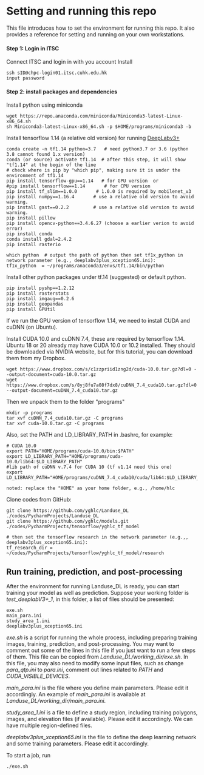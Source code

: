 # Setting and running this repo


This file introduces how to set the environment for running this repo.
It also provides a reference for setting and running on your own workstations.

#### Step 1: Login in ITSC

Connect ITSC and login in with you account Install 

    ssh sID@chpc-login01.itsc.cuhk.edu.hk
    input password
    
#### Step 2: install packages and dependencies

Install python using miniconda 

    wget https://repo.anaconda.com/miniconda/Miniconda3-latest-Linux-x86_64.sh
    sh Miniconda3-latest-Linux-x86_64.sh -p $HOME/programs/miniconda3 -b

Install tensorflow 1.14 (a relative old version) for running [DeepLabv3+](https://github.com/tensorflow/models/tree/master/research/deeplab)
    
    conda create -n tf1.14 python=3.7   # need python3.7 or 3.6 (python 3.8 cannot found 1.x version)
    conda (or source) activate tf1.14  # after this step, it will show "tf1.14" at the begin of the line
    # check where is pip by "which pip", making sure it is under the environment of tf1.14
    pip install tensorflow-gpu==1.14   # for GPU version  or 
    #pip install tensorflow==1.14       # for CPU version
    pip install tf_slim==1.0.0       # 1.0.0 is required by mobilenet_v3
    pip install numpy==1.16.4       # use a relative old version to avoid warning.
    pip install gast==0.2.2         # use a relative old version to avoid warning.
    pip install pillow
    pip install opencv-python==3.4.6.27 (choose a earlier verion to avoid error)
    pip install conda
    conda install gdal=2.4.2
    pip install rasterio
    
    which python  # output the path of python then set tf1x_python in network parameter (e.g., deeplabv3plus_xception65.ini):
    tf1x_python  = ~/programs/anaconda3/envs/tf1.14/bin/python 

Install other python packages under tf.14 (suggested) or default python. <!-- The installation will run inside 
the container, so we need to submit a job for running singularity. -->
    
    pip install pyshp==1.2.12
    pip install rasterstats
    pip install imgaug==0.2.6
    pip install geopandas
    pip install GPUtil


If we run the GPU version of tensorflow 1.14, we need to install CUDA and cuDNN (on Ubuntu). 

Install CUDA 10.0 and cuDNN 7.4, these are required by tensorflow 1.14. \
Ubuntu 18 or 20 already may have CUDA 10.0 or 10.2 installed.
They should be downloaded via NVIDIA website, but for this tutorial, you can download them
from my Dropbox. 
    
    wget https://www.dropbox.com/s/c1zzpriid1zng2d/cuda-10.0.tar.gz?dl=0 --output-document=cuda-10.0.tar.gz
    wget https://www.dropbox.com/s/8yj8fu7a08f7dx8/cuDNN_7.4_cuda10.tar.gz?dl=0 --output-document=cuDNN_7.4_cuda10.tar.gz

Then we unpack them to the folder "programs"
 
    mkdir -p programs
    tar xvf cuDNN_7.4_cuda10.tar.gz -C programs
    tar xvf cuda-10.0.tar.gz -C programs

Also, set the PATH and LD_LIBRARY_PATH in .bashrc, for example:
    
    # CUDA 10.0
    export PATH="HOME/programs/cuda-10.0/bin:$PATH"
    export LD_LIBRARY_PATH="HOME/programs/cuda-10.0/lib64:$LD_LIBRARY_PATH"
    #lib path of cuDNN v.7.4 for CUDA 10 (tf v1.14 need this one)
    export LD_LIBRARY_PATH="HOME/programs/cuDNN_7.4_cuda10/cuda/lib64:$LD_LIBRARY_PATH"
    
    noted: replace the "HOME" as your home folder, e.g., /home/hlc

Clone codes from GitHub:

    git clone https://github.com/yghlc/Landuse_DL ./codes/PycharmProjects/Landuse_DL
    git clone https://github.com/yghlc/models.git ./codes/PycharmProjects/tensorflow/yghlc_tf_model
    
    # then set the tensorflow research in the network parameter (e.g.,, deeplabv3plus_xception65.ini):
    tf_research_dir = ~/codes/PycharmProjects/tensorflow/yghlc_tf_model/research
    


## Run training, prediction, and post-processing
After the environment for running Landuse_DL is ready, you can start training your model as well as prediction. 
Suppose your working folder is *test_deeplabV3+_1*, in this folder, a list of files should be presented:
    
    exe.sh
    main_para.ini
    study_area_1.ini
    deeplabv3plus_xception65.ini

*exe.sh* is a script for running the whole process, including preparing training images, 
training, prediction, and post-processing. You may want to comment out some of the lines in this file 
if you just want to run a few steps of them. This file can be copied from *Landuse_DL/working_dir/exe.sh*.
In this file, you may also need to modify some input files, such as change *para_qtp.ini* to *para.ini*, 
comment out lines related to *PATH* and *CUDA_VISIBLE_DEVICES*. <!--, and the value of *gpu_num*. -->


*main_para.ini* is the file where you define main parameters. Please edit it accordingly. 
An example of *main_para.ini* is available at *Landuse_DL/working_dir/main_para.ini*.

*study_area_1.ini* is a file to define a study region, including training polygons, images, 
and elevation files (if available). Please edit it accordingly. We can have multiple region-defined files. 

*deeplabv3plus_xception65.ini* is the file to define the deep learning network and some training parameters. 
Please edit it accordingly.



To start a job, run 

    ./exe.sh







